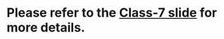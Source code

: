 # Please refer to the [Class-7 slide](https://docs.google.com/presentation/d/1J9SJDnGMLT7l0fBP7G8vY1ROkliUt4_ZXp0IA35kDTU/edit#slide=id.p/?target=_blank) for more details.
